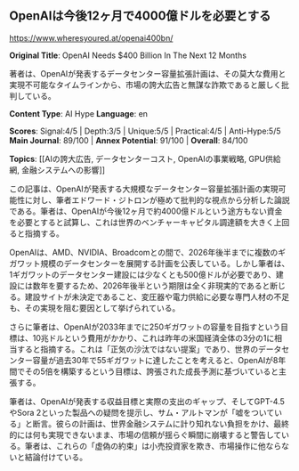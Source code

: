 ## OpenAIは今後12ヶ月で4000億ドルを必要とする

https://www.wheresyoured.at/openai400bn/

**Original Title**: OpenAI Needs $400 Billion In The Next 12 Months

著者は、OpenAIが発表するデータセンター容量拡張計画は、その莫大な費用と実現不可能なタイムラインから、市場の誇大広告と無謀な詐欺であると厳しく批判している。

**Content Type**: AI Hype
**Language**: en

**Scores**: Signal:4/5 | Depth:3/5 | Unique:5/5 | Practical:4/5 | Anti-Hype:5/5
**Main Journal**: 89/100 | **Annex Potential**: 91/100 | **Overall**: 84/100

**Topics**: [[AIの誇大広告, データセンターコスト, OpenAIの事業戦略, GPU供給網, 金融システムへの影響]]

この記事は、OpenAIが発表する大規模なデータセンター容量拡張計画の実現可能性に対し、筆者エドワード・ジトロンが極めて批判的な視点から分析した論説である。筆者は、OpenAIが今後12ヶ月で約4000億ドルという途方もない資金を必要とすると試算し、これは世界のベンチャーキャピタル調達額を大きく上回ると指摘する。

OpenAIは、AMD、NVIDIA、Broadcomとの間で、2026年後半までに複数のギガワット規模のデータセンターを展開する計画を公表している。しかし筆者は、1ギガワットのデータセンター建設には少なくとも500億ドルが必要であり、建設には数年を要するため、2026年後半という期限は全く非現実的であると断じる。建設サイトが未決定であること、変圧器や電力供給に必要な専門人材の不足も、その実現を阻む要因として挙げられている。

さらに筆者は、OpenAIが2033年までに250ギガワットの容量を目指すという目標は、10兆ドルという費用がかかり、これは昨年の米国経済全体の3分の1に相当すると指摘する。これは「正気の沙汰ではない提案」であり、世界のデータセンター容量が過去30年で55ギガワットに達したことを考えると、OpenAIが8年間でその5倍を構築するという目標は、誇張された成長予測に基づいていると主張する。

筆者は、OpenAIが発表する収益目標と実際の支出のギャップ、そしてGPT-4.5やSora 2といった製品への疑問を提示し、サム・アルトマンが「嘘をついている」と断言。彼らの計画は、世界金融システムに計り知れない負担をかけ、最終的には何も実現できないまま、市場の信頼が揺らぐ瞬間に崩壊すると警告している。筆者は、これらの「虚偽の約束」は小売投資家を欺き、市場操作に他ならないと結論付けている。